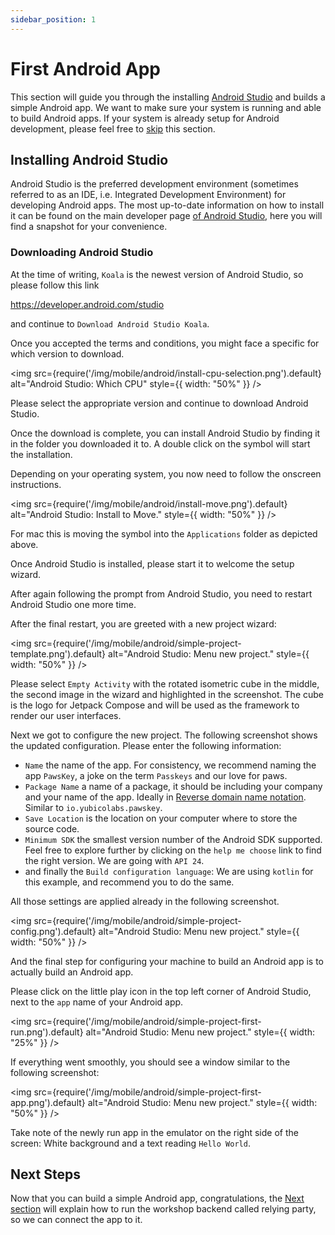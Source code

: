```yaml
---
sidebar_position: 1
---
```


# First Android App

This section will guide you through the installing [Android Studio][1] and builds a simple Android app. We want to make sure your system is running and able to build Android apps. If your system is already setup for Android development, please feel free to [skip](workshop-server.md) this section.

## Installing Android Studio

Android Studio is the preferred development environment (sometimes referred to as an IDE, i.e. Integrated Development Environment) for developing Android apps. The most up-to-date information on how to install it can be found on the main developer page [of Android Studio][1], here you will find a snapshot for your convenience.

### Downloading Android Studio

At the time of writing, `Koala` is the newest version of Android Studio, so please follow this link 

https://developer.android.com/studio

and continue to `Download Android Studio Koala`.

Once you accepted the terms and conditions, you might face a specific for which version to download.

<img
src={require('/img/mobile/android/install-cpu-selection.png').default}
alt="Android Studio: Which CPU"
style={{ width: "50%" }}
/>

Please select the appropriate version and continue to download Android Studio.

Once the download is complete, you can install Android Studio by finding it in the folder you downloaded it to. A double click on the symbol will start the installation.

Depending on your operating system, you now need to follow the onscreen instructions.

<img
src={require('/img/mobile/android/install-move.png').default}
alt="Android Studio: Install to Move."
style={{ width: "50%" }}
/>

For mac this is moving the symbol into the `Applications` folder as depicted above.

Once Android Studio is installed, please start it to welcome the setup wizard.

After again following the prompt from Android Studio, you need to restart Android Studio one more time.

After the final restart, you are greeted with a new project wizard:

<img
    src={require('/img/mobile/android/simple-project-template.png').default}
    alt="Android Studio: Menu new project."
    style={{ width: "50%" }}
/>

Please select `Empty Activity` with the rotated isometric cube in the middle, the second image in the wizard and highlighted in the screenshot. The cube is the logo for Jetpack Compose and will be used as the framework to render our user interfaces.


Next we got to configure the new project. The following screenshot shows the updated configuration. Please enter the following information:

* `Name` the name of the app. For consistency, we recommend naming the app `PawsKey`, a joke on the term `Passkeys` and our love for paws.
* `Package Name` a name of a package, it should be including your company and your name of the app. Ideally in [Reverse domain name notation](https://en.wikipedia.org/wiki/Reverse_domain_name_notation). Similar to `io.yubicolabs.pawskey`.
* `Save Location` is the location on your computer where to store the source code.
* `Minimum SDK` the smallest version number of the Android SDK supported. Feel free to explore further by clicking on the `help me choose` link to find the right version. We are going with `API 24`.
* and finally the `Build configuration language`: We are using `kotlin` for this example, and recommend you to do the same.

All those settings are applied already in the following screenshot.

<img
    src={require('/img/mobile/android/simple-project-config.png').default}
    alt="Android Studio: Menu new project."
    style={{ width: "50%" }}
/>

And the final step for configuring your machine to build an Android app is to actually build an Android app.

Please click on the little play icon in the top left corner of Android Studio, next to the `app` name of your Android app.

<img
src={require('/img/mobile/android/simple-project-first-run.png').default}
alt="Android Studio: Menu new project."
style={{ width: "25%" }}
/>

If everything went smoothly, you should see a window similar to the following screenshot:

<img
src={require('/img/mobile/android/simple-project-first-app.png').default}
alt="Android Studio: Menu new project."
style={{ width: "50%" }}
/>

Take note of the newly run app in the emulator on the right side of the screen: White background and a text reading `Hello World`.


## Next Steps

Now that you can build a simple Android app, congratulations, the [Next section](workshop-server.md) will explain how to run the workshop backend called relying party, so we can connect the app to it.

[1]: https://developer.android.com/studio

